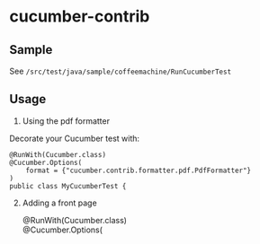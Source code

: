 cucumber-contrib
================

Sample
------

See `/src/test/java/sample/coffeemachine/RunCucumberTest`


Usage
-----

1. Using the pdf formatter

Decorate your Cucumber test with:

    @RunWith(Cucumber.class)  
    @Cucumber.Options(  
        format = {"cucumber.contrib.formatter.pdf.PdfFormatter"}  
    )  
    public class MyCucumberTest {


2. Adding a front page

    @RunWith(Cucumber.class)  
    @Cucumber.Options(
